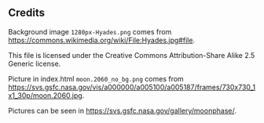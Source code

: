 ## Credits

Background image `1280px-Hyades.png` comes from https://commons.wikimedia.org/wiki/File:Hyades.jpg#file.

This file is licensed under the Creative Commons Attribution-Share Alike 2.5 Generic license.

Picture in index.html `moon.2060_no_bg.png` comes
from https://svs.gsfc.nasa.gov/vis/a000000/a005100/a005187/frames/730x730_1x1_30p/moon.2060.jpg.

Pictures can be seen in https://svs.gsfc.nasa.gov/gallery/moonphase/.
